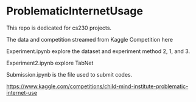 # ProblematicInternetUsage

This repo is dedicated for cs230 projects. 

The data and competition streamed from Kaggle Competition here

Experiment.ipynb explore the dataset and experiment method 2, 1, and 3. 

Experiment2.ipynb explore TabNet

Submission.ipynb is the file used to submit codes. 

https://www.kaggle.com/competitions/child-mind-institute-problematic-internet-use
